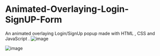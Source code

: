 # Animated-Overlaying-Login-SignUP-Form
An animated overlaying Login/SignUp popup made with HTML , CSS and JavaScript .
![image](https://user-images.githubusercontent.com/65444364/96027230-4ebf7780-0e77-11eb-9c65-f647922da9e8.png)

![image](https://user-images.githubusercontent.com/65444364/96027385-86c6ba80-0e77-11eb-8416-397591747e84.png)
